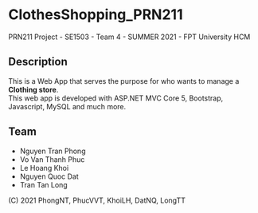 # ClothesShopping_PRN211
PRN211 Project - SE1503 - Team 4 - SUMMER 2021 - FPT University HCM

## Description
This is a Web App that serves the purpose for who wants to manage a **Clothing store**. <br/>
This web app is developed with ASP.NET MVC Core 5, Bootstrap, Javascript, MySQL and much more.

## Team
* Nguyen Tran Phong
* Vo Van Thanh Phuc
* Le Hoang Khoi
* Nguyen Quoc Dat
* Tran Tan Long

(C) 2021 PhongNT, PhucVVT, KhoiLH, DatNQ, LongTT
